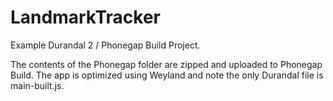 LandmarkTracker
===============

Example Durandal 2 / Phonegap Build Project.

The contents of the Phonegap folder are zipped and uploaded to Phonegap Build. The app is optimized using Weyland and note the only Durandal file is main-built.js.
